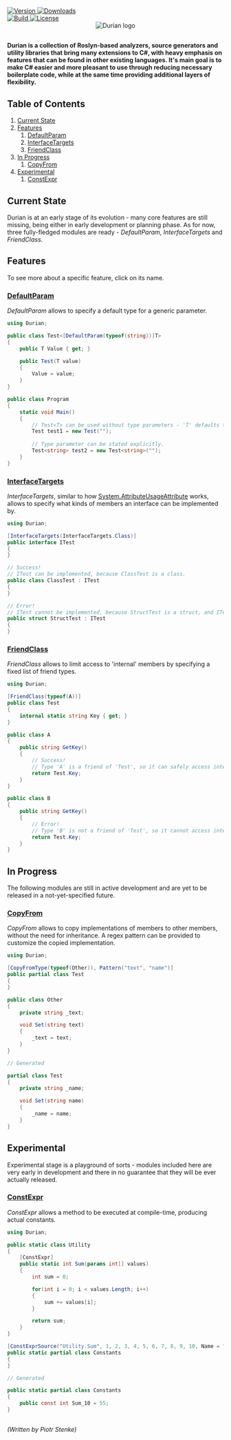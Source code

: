 ﻿<div align="left">
	<a href="https://www.nuget.org/packages/Durian">
		<img src="https://img.shields.io/nuget/v/Durian?color=seagreen&style=flat-square" alt="Version"/>
	</a>
	<a href="https://www.nuget.org/packages/Durian">
		<img src="https://img.shields.io/nuget/dt/Durian?color=blue&style=flat-square" alt="Downloads"/>
	</a> <br />
	<a href="https://github.com/piotrstenke/Durian/actions">
		<img src="https://img.shields.io/github/workflow/status/piotrstenke/Durian/.NET?style=flat-square" alt="Build"/>
	</a>
	<a href="https://github.com//piotrstenke/Durian/blob/master/LICENSE.md">
		<img src="https://img.shields.io/github/license/piotrstenke/Durian?color=orange&style=flat-square" alt="License"/>
	</a>
</div>

<div align="center">
		<img src="img/icons/Durian-256.png" alt="Durian logo"/>
</div>

##

**Durian is a collection of Roslyn-based analyzers, source generators and utility libraries that bring many extensions to C#, with heavy emphasis on features that can be found in other existing languages. It's main goal is to make C# easier and more pleasant to use through reducing necessary boilerplate code, while at the same time providing additional layers of flexibility.**

## Table of Contents

1. [Current State](#current-state)
2. [Features](#features)
	1. [DefaultParam](#defaultparam)
	2. [InterfaceTargets](#interfacetargets)
	3. [FriendClass](#friendclass)
3. [In Progress](#in-progress)
   1. [CopyFrom](#copyfrom)
4. [Experimental](#experimental) 
   1. [ConstExpr](#constexpr)

## Current State

Durian is at an early stage of its evolution - many core features are still missing, being either in early development or planning phase. As for now, three fully-fledged modules are ready - *DefaultParam*, *InterfaceTargets* and *FriendClass*.

## Features

To see more about a specific feature, click on its name.

### [DefaultParam](src/Durian.DefaultParam/README.md)
*DefaultParam* allows to specify a default type for a generic parameter.

```csharp
using Durian;

public class Test<[DefaultParam(typeof(string))]T>
{
	public T Value { get; }

	public Test(T value)
	{
		Value = value;
	}
}

public class Program
{
	static void Main()
	{
		// Test<T> can be used without type parameters - 'T' defaults to 'string'.
		Test test1 = new Test("");
		
		// Type parameter can be stated explicitly.
		Test<string> test2 = new Test<string>("");
	}
}

```

### [InterfaceTargets](src/Durian.InterfaceTargets/README.md)

*InterfaceTargets*, similar to how [System.AttributeUsageAttribute](https://docs.microsoft.com/en-us/dotnet/api/system.attributeusageattribute) works, allows to specify what kinds of members an interface can be implemented by.

```csharp
using Durian;

[InterfaceTargets(InterfaceTargets.Class)]
public interface ITest
{
}

// Success!
// ITest can be implemented, because ClassTest is a class.
public class ClassTest : ITest
{
}

// Error!
// ITest cannot be implemented, because StructTest is a struct, and ITest is valid only for classes.
public struct StructTest : ITest
{
}

```

### [FriendClass](src/Durian.FriendClass/README.md)

*FriendClass* allows to limit access to 'internal' members by specifying a fixed list of friend types.

```csharp
using Durian;

[FriendClass(typeof(A))]
public class Test
{
	internal static string Key { get; }
}

public class A
{
	public string GetKey()
	{
		// Success!
		// Type 'A' is a friend of 'Test', so it can safely access internal members.
		return Test.Key;
	}
}

public class B
{
	public string GetKey()
	{
		// Error!
		// Type 'B' is not a friend of 'Test', so it cannot access internal members.
		return Test.Key;
	}
}
```

## In Progress

The following modules are still in active development and are yet to be released in a not-yet-specified future.

### [CopyFrom](src/Durian.CopyFrom/README.md)

*CopyFrom* allows to copy implementations of members to other members, without the need for inheritance. A regex pattern can be provided to customize the copied implementation.

```csharp
using Durian;

[CopyFromType(typeof(Other)), Pattern("text", "name")]
public partial class Test
{
}

public class Other
{
	private string _text;

	void Set(string text)
	{
		_text = text;
	}
}

// Generated

partial class Test
{
	private string _name;

	void Set(string name)
	{
		_name = name;
	}
}

```

## Experimental

Experimental stage is a playground of sorts - modules included here are very early in development and there in no guarantee that they will be ever actually released.

### [ConstExpr](src/Durian.ConstExpr/README.md)

*ConstExpr* allows a method to be executed at compile-time, producing actual constants.

```csharp
using Durian;

public static class Utility
{
	[ConstExpr]
	public static int Sum(params int[] values)
	{
		int sum = 0;

		for(int i = 0; i < values.Length; i++)
		{
			sum += values[i];
		}

		return sum;
	}
}

[ConstExprSource("Utility.Sum", 1, 2, 3, 4, 5, 6, 7, 8, 9, 10, Name = "Sum_10")]
public static partial class Constants
{
}

// Generated

public static partial class Constants
{
	public const int Sum_10 = 55;
}

```

##

*\(Written by Piotr Stenke\)*
